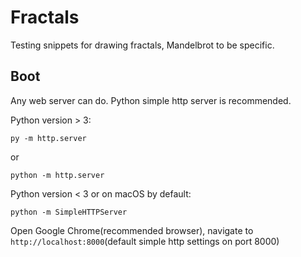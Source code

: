 # Fractals

Testing snippets for drawing fractals, Mandelbrot to be specific.

## Boot

Any web server can do. Python simple http server is recommended.

Python version > 3:

`py -m http.server`

or

`python -m http.server`

Python version < 3 or on macOS by default:

`python -m SimpleHTTPServer`

Open Google Chrome(recommended browser), navigate to `http://localhost:8000`(default simple http settings on port 8000)